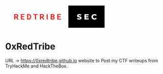 ![Screenshot](/images/redtribe-sec.svg)
# 0xRedTribe 


URL -> https://0xredtribe.github.io
website to Post my CTF writeups from TryHackMe and HackTheBox.

